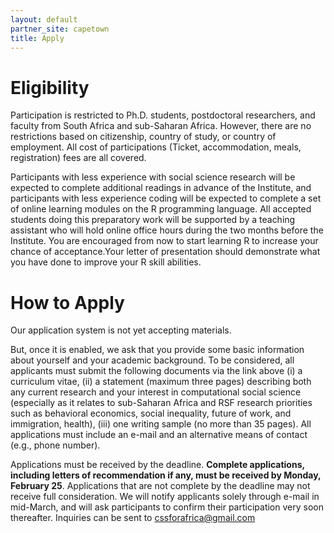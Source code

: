 ```yaml
---
layout: default
partner_site: capetown
title: Apply
---
```


# Eligibility

Participation is restricted to Ph.D. students, postdoctoral researchers, and faculty from South Africa and sub-Saharan Africa. However, there are no restrictions based on citizenship, country of study, or country of employment. All cost of participations (Ticket, accommodation, meals, registration) fees are all covered.


Participants with less experience with social science research will be expected to complete additional readings in advance of the Institute, and participants with less experience coding will be expected to complete a set of online learning modules on the R programming language. All accepted students doing this preparatory work will be supported by a teaching assistant who will hold online office hours during the two months before the Institute. You are encouraged from now to start learning R to increase your chance of acceptance.Your letter of presentation should demonstrate what you have done to improve your R skill abilities.

# How to Apply

Our application system is not yet accepting materials.

But, once it is enabled, we ask that you provide some basic information about yourself and your academic background. To be considered, all applicants must submit the following documents via the link above (i) a curriculum vitae, (ii) a statement (maximum three pages) describing both any current research and your interest in computational social science (especially as it relates to sub-Saharan Africa and RSF research priorities such as behavioral economics, social inequality, future of work, and immigration, health), (iii) one writing sample (no more than 35 pages). All applications must include an e-mail and an alternative means of contact (e.g., phone number). 


Applications must be received by the deadline. **Complete applications, including letters of recommendation if any, must be received by Monday, February 25**.  Applications that are not complete by the deadline may not receive full consideration. We will notify applicants solely through e-mail in mid-March, and will ask participants to confirm their participation very soon thereafter. Inquiries can be sent to [cssforafrica@gmail.com](maito:cssforafrica@gmail.com)

